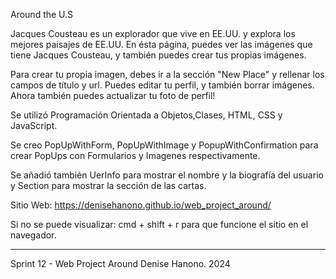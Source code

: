 Around the U.S

Jacques Cousteau es un explorador que vive en EE.UU. y explora los mejores paisajes de EE.UU.
En ésta página, puedes ver las imágenes que tiene Jacques Cousteau, y también puedes crear tus propias imágenes.

Para crear tu propia imagen, debes ir a la sección "New Place" y rellenar los campos de título y url.
Puedes editar tu perfil, y también borrar imágenes. 
Ahora también puedes actualizar tu foto de perfil! 

Se utilizó Programación Orientada a Objetos,Clases, HTML, CSS y JavaScript. 

Se creo PopUpWithForm, PopUpWithImage y PopupWithConfirmation para crear PopUps con Formularios y Imagenes respectivamente.

Se añadió también UerInfo para mostrar el nombre y la biografía del usuario y Section para mostrar la sección de las cartas. 

Sitio Web:  https://denisehanono.github.io/web_project_around/ 

Si no se puede visualizar: 
cmd + shift + r para que funcione el sitio en el navegador.
_____________

Sprint 12 - Web Project Around
Denise Hanono. 2024
